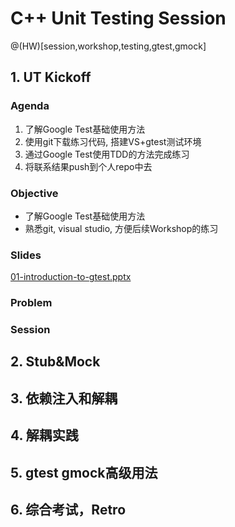# C++ Unit Testing Session
@(HW)[session,workshop,testing,gtest,gmock]

## 1. UT Kickoff
### Agenda
1. 了解Google Test基础使用方法
2. 使用git下载练习代码, 搭建VS+gtest测试环境
3. 通过Google Test使用TDD的方法完成练习
4. 将联系结果push到个人repo中去

### Objective
* 了解Google Test基础使用方法
* 熟悉git, visual studio, 方便后续Workshop的练习

### Slides
[01-introduction-to-gtest.pptx](https://github.com/coney/cpp-unit-testing/blob/master/.slides/01-introduction-to-gtest.pptx?raw=true)

### Problem

### Session

## 2. Stub&Mock


## 3. 依赖注入和解耦

## 4. 解耦实践


## 5. gtest gmock高级用法

## 6. 综合考试，Retro
